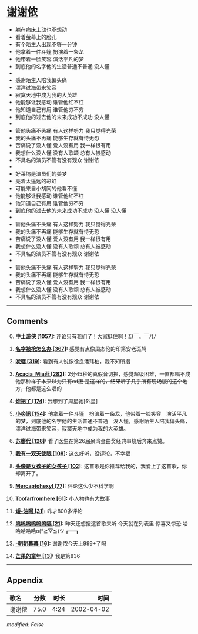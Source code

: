 # [谢谢侬](https://music.163.com/song?id=67051)

* 躺在病床上动也不想动
* 看着萤幕上的脸孔
* 有个陌生人出现不够一分钟
* 他拿着一件斗篷 扮演着一条龙
* 他带着一脸笑容 演活平凡的梦
* 到底他的名字他的生活普通不普通 没人懂
* 
* 感谢陌生人陪我偏头痛
* 漂洋过海带来笑容
* 寂寞天地中成为我的大英雄
* 他能够让我感动 谁管他红不红
* 他知道自己有用 谁管他穷不穷
* 到底他的过去他的未来成功不成功 没人懂
* 
* 管他头痛不头痛 有人这样努力 我只觉得光荣
* 我的头痛不再痛 能够生存就有恃无恐
* 苦痛说了没人懂 爱人没有用 我一样很有用
* 我想什么没人懂 没有人歌颂 总有人被感动
* 不具名的演员不管有没有观众 谢谢侬
* 
* 好莱坞是演员们的美梦
* 亮着太遥远的彩虹
* 可能来自小胡同的他看不懂
* 他能够让我感动 谁管他红不红
* 他知道自己有用 谁管他穷不穷
* 到底他的过去他的未来成功不成功 没人懂 没人懂
* 
* 管他头痛不头痛 有人这样努力 我只觉得光荣
* 我的头痛不再痛 能够生存就有恃无恐
* 苦痛说了没人懂 爱人没有用 我一样很有用
* 我想什么没人懂 没有人歌颂 总有人被感动
* 不具名的演员不管有没有观众 谢谢侬
* 
* 管他头痛不头痛 有人这样努力 我只觉得光荣
* 我的头痛不再痛 能够生存就有恃无恐
* 苦痛说了没人懂 爱人没有用 我一样很有用
* 我想什么没人懂 没有人歌颂 总有人被感动
* 不具名的演员不管有没有观众 谢谢侬


---

## Comments
0. **[中土游侠 \[1057\]](https://music.163.com/#/user/home?id=7038229):** 评论只有我们了！大家挺住啊！Σ(￣。￣ﾉ)ﾉ

1. **[名字被抢怎么办 \[367\]](https://music.163.com/#/user/home?id=40727880):** 感觉有点像周杰伦的印第安老斑鸠

2. **[吠骝 \[319\]](https://music.163.com/#/user/home?id=55248608):** 看到有人说像徐良潘玮柏，我不知所措

3. **[Acacia_Mia菲 \[282\]](https://music.163.com/#/user/home?id=66071851):** 2分45秒的真假音切换，感觉超级困难，一直都唱不成他那种样子~~本来以为只有cd版 是这样的，结果听了几乎所有现场版的这个地方，他都是这么唱的~~

4. **[炸把了 \[174\]](https://music.163.com/#/user/home?id=35373250):** 我想到了周星驰[外星]

5. **[小奕讯 \[154\]](https://music.163.com/#/user/home?id=40663151):** 他拿着一件斗篷　扮演着一条龙，他带着一脸笑容　演活平凡的梦，到底他的名字他的生活普通不普通　没人懂，感谢陌生人陪我偏头痛，漂洋过海带来笑容，寂寞天地中成为我的大英雄。

6. **[苏廖代 \[128\]](https://music.163.com/#/user/home?id=76479474):** 看了医生在第26届呆湾金曲奖经典串烧后奔来点赞。

7. **[我有一双天使眼 \[108\]](https://music.163.com/#/user/home?id=44388408):** 这么好听，没评论，不幸福

8. **[头像是女孩子的女孩子 \[102\]](https://music.163.com/#/user/home?id=501822686):** 这首歌是你推荐给我的，我爱上了这首歌，你却离开了。

9. **[Mercaptohexyl \[77\]](https://music.163.com/#/user/home?id=36411087):** 评论这么少不科学啊

10. **[Toofarfromhere \[61\]](https://music.163.com/#/user/home?id=11094158):** 小人物也有大故事

11. **[矮-油呵 \[31\]](https://music.163.com/#/user/home?id=475290336):** 咋才800多评论

12. **[呜呜呜呜呜呜嗝 \[21\]](https://music.163.com/#/user/home?id=112568206):** 昨天还想搜这首歌来听 今天就在列表里 惊喜又惊恐 哈哈哈哈哈o(*≧▽≦)ツ┏━┓

13. **[-朝朝暮暮 \[16\]](https://music.163.com/#/user/home?id=256189534):** 谢谢侬今天上999+了吗

14. **[芒果的童年 \[13\]](https://music.163.com/#/user/home?id=329450208):** 我是第836



---

## Appendix

|歌名|分数|时长|时间|
|:---|:---:|---:|---:|
|谢谢侬|75.0|4:24|2002-04-02

*modified: False*